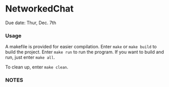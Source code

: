 # NetworkedChat

Due date: Thur, Dec. 7th

### Usage
A makefile is provided for easier compilation. Enter `make` or `make build` to build the project. Enter `make run` to run the program. If you want to build and run, just enter `make all`.

To clean up, enter `make clean`.

### NOTES
